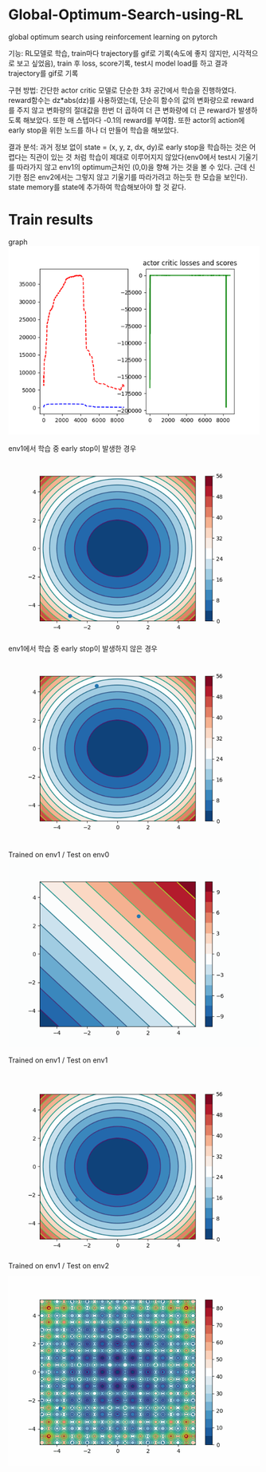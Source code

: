 # Global-Optimum-Search-using-RL
global optimum search using reinforcement learning on pytorch  

기능: RL모델로 학습, train마다 trajectory를 gif로 기록(속도에 좋지 않지만, 시각적으로 보고 싶었음), train 후 loss, score기록, test시
model load를 하고 결과 trajectory를 gif로 기록

구현 방법: 간단한 actor critic 모델로 단순한 3차 공간에서 학습을 진행하였다. reward함수는 dz*abs(dz)를 사용하였는데, 단순히 
함수의 값의 변화량으로 reward를 주지 않고 변화량의 절대값을 한번 더 곱하여 더 큰 변화량에 더 큰 reward가 발생하도록 해보았다. 또한 매
스텝마다 -0.1의 reward를 부여함. 또한 actor의 action에 early stop을 위한 노드를 하나 더 만들어 학습을 해보았다.

결과 분석: 과거 정보 없이 state = (x, y, z, dx, dy)로 early stop을 학습하는 것은 어렵다는 직관이 있는 것 처럼 학습이 제대로 이루어지지
않았다(env0에서 test시 기울기를 따라가지 않고 env1의 optimum근처인 (0,0)을 향해 가는 것을 볼 수 있다. 근데 신기한 점은 env2에서는 그렇지 않고 
기울기를 따라가려고 하는듯 한 모습을 보인다). state memory를 state에 추가하여 학습해보아야 할 것 같다.


# Train results

graph  
![](https://github.com/kyle1213/Global-Optimum-Search-using-RL/blob/early_stop_1.0/train%20result/env1.png)

env1에서 학습 중 early stop이 발생한 경우
![](https://github.com/kyle1213/Global-Optimum-Search-using-RL/blob/early_stop_1.0/gifs/8540.gif)  
env1에서 학습 중 early stop이 발생하지 않은 경우
![](https://github.com/kyle1213/Global-Optimum-Search-using-RL/blob/early_stop_1.0/gifs/8756.gif)  

Trained on env1 / Test on env0
![](https://github.com/kyle1213/Global-Optimum-Search-using-RL/blob/early_stop_1.0/gifs/env1%20env0.gif)  

Trained on env1 / Test on env1

![](https://github.com/kyle1213/Global-Optimum-Search-using-RL/blob/early_stop_1.0/gifs/env1%20env1.gif)
Trained on env1 / Test on env2

![](https://github.com/kyle1213/Global-Optimum-Search-using-RL/blob/early_stop_1.0/gifs/env1%20env2.gif)

